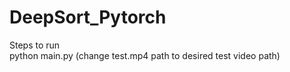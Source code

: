 # DeepSort_Pytorch

Steps to run </br>
python main.py  (change test.mp4 path to desired test video path)
